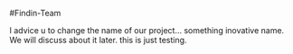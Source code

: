 #Findin-Team

I advice u to change the name of our project... something inovative name. We will discuss about it later. this is just testing.

